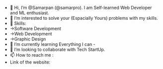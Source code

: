 - 👋 Hi, I’m @Samarpan (@samarpro). I am Self-learned Web Developer and ML enthusiast.
- 👀 I’m interested to solve your (Espacially Yours) problems with my skills.
- 👀 Skills:
-   ->Software Development
-   ->Web Development
-   ->Graphic Design
- 🌱 I’m currently learning Everything I can -
- 💞️ I’m looking to collaborate with Tech StartUp.
- 📫 How to reach me :
- Link of the website:

<!---
samarpro/samarpro is a ✨ special ✨ repository because its `README.md` (this file) appears on your GitHub profile.
You can click the Preview link to take a look at your changes.
--->
